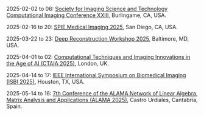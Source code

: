 2025-02-02 to 06: [Society for Imaging Science and Technology Computational Imaging Conference XXIII](https://imaging.org/IST/Conferences/EI/EI2025/Conference/C_COIMG.aspx "This conference explores computational imaging, focusing on algorithms for image reconstruction, enhancement, and analysis. Topics include machine learning for imaging, inverse problems, compressive sensing, and computational photography. It addresses applications in medical imaging, remote sensing, and computer vision, emphasizing innovative data-driven and model-based approaches."), Burlingame, CA, USA.

2025-02-16 to 20: [SPIE Medical Imaging 2025](https://spie.org/conferences-and-exhibitions/medical-imaging "This conference covers computational techniques in medical imaging. Topics include image processing, deep learning for diagnostics, and quantitative imaging. It explores applications in radiology, pathology, and neuroimaging, emphasizing advancements in image reconstruction, segmentation, and computer-aided diagnosis for precision medicine."), San Diego, CA, USA.

2025-03-22 to 23: [Deep Reconstruction Workshop 2025](https://aiai.jhu.edu/deep_reconstruction_workshop_2025/ "This workshop focuses on deep learning for image reconstruction, covering generative models, inverse problems, and neural network architectures. Topics include medical imaging, tomography, and super-resolution, emphasizing data-driven approaches to enhance reconstruction accuracy and computational efficiency."), Baltimore, MD, USA.

2025-04-01 to 02: [Computational Techniques and Imaging Innovations in the Age of AI (CTAIA 2025)](https://ctiai.github.io/), London, UK.

2025-04-14 to 17: [IEEE International Symposium on Biomedical Imaging (ISBI 2025)](https://biomedicalimaging.org/2025/ "ISBI 2025 explores biomedical imaging, focusing on computational techniques for image analysis and reconstruction. Topics include deep learning, image segmentation, and multimodal imaging, with applications in MRI, CT, and microscopy, emphasizing advancements in medical diagnostics and research."), Houston, TX, USA.

2025-05-14 to 16: [7th Conference of the ALAMA Network of Linear Algebra, Matrix Analysis and Applications (ALAMA 2025)](https://congresosalcala.fgua.es/jornadasalama/?idioma=en), Castro Urdiales, Cantabria, Spain.

